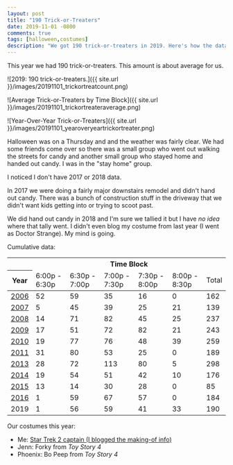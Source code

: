 ```yaml
---
layout: post
title: "190 Trick-or-Treaters"
date: 2019-11-01 -0800
comments: true
tags: [halloween,costumes]
description: "We got 190 trick-or-treaters in 2019. Here's how the data breaks down year over year."
---
```

This year we had 190 trick-or-treaters. This amount is about average for us.

![2019: 190
trick-or-treaters.]({{ site.url }}/images/20191101_trickortreatcount.png)

![Average Trick-or-Treaters by Time Block]({{ site.url }}/images/20191101_trickortreateraverage.png)

![Year-Over-Year Trick-or-Treaters]({{ site.url }}/images/20191101_yearoveryeartrickortreater.png)

Halloween was on a Thursday and and the weather was fairly clear. We had some friends come over so there was a small group who went out walking the streets for candy and another small group who stayed home and handed out candy. I was in the "stay home" group.

I noticed I don't have 2017 or 2018 data.

In 2017 we were doing a fairly major downstairs remodel and didn't hand out candy. There was a bunch of construction stuff in the driveway that we didn't want kids getting into or trying to scoot past.

We did hand out candy in 2018 and I'm sure we tallied it but I have _no idea_ where that tally went. I didn't even blog my costume from last year (I went as Doctor Strange). My mind is going.

Cumulative data:

<table>
    <thead>
        <tr>
            <th>&nbsp;</th>
            <th colspan="6">Time Block</th>
        </tr>
        <tr>
            <th>Year</th>
            <td>6:00p - 6:30p</td>
            <td>6:30p - 7:00p</td>
            <td>7:00p - 7:30p</td>
            <td>7:30p - 8:00p</td>
            <td>8:00p - 8:30p</td>
            <td>Total</td>
        </tr>
    </thead>
    <tbody>
        <tr>
            <td><a href="/archive/2006/11/01/162-trick-or-treaters.aspx">2006</a></td>
            <td>52</td>
            <td>59</td>
            <td>35</td>
            <td>16</td>
            <td>0</td>
            <td>162</td>
        </tr>
        <tr>
            <td><a href="/archive/2007/11/01/139-trick-or-treaters.aspx">2007</a></td>
            <td>5</td>
            <td>45</td>
            <td>39</td>
            <td>25</td>
            <td>21</td>
            <td>139</td>
        </tr>
        <tr>
            <td><a href="/archive/2008/11/03/237-trick-or-treaters.aspx">2008</a></td>
            <td>14</td>
            <td>71</td>
            <td>82</td>
            <td>45</td>
            <td>25</td>
            <td>237</td>
        </tr>
        <tr>
            <td><a href="/archive/2009/11/03/243-trick-or-treaters.aspx">2009</a></td>
            <td>17</td>
            <td>51</td>
            <td>72</td>
            <td>82</td>
            <td>21</td>
            <td>243</td>
        </tr>
        <tr>
            <td><a href="/archive/2010/11/01/259-trick-or-treaters.aspx">2010</a></td>
            <td>19</td>
            <td>77</td>
            <td>76</td>
            <td>48</td>
            <td>39</td>
            <td>259</td>
        </tr>
        <tr>
            <td><a href="/archive/2011/11/01/189-trick-or-treaters.aspx">2011</a></td>
            <td>31</td>
            <td>80</td>
            <td>53</td>
            <td>25</td>
            <td>0</td>
            <td>189</td>
        </tr>
        <tr>
            <td><a href="/archive/2013/11/01/298-trick-or-treaters.aspx">2013</a></td>
            <td>28</td>
            <td>72</td>
            <td>113</td>
            <td>80</td>
            <td>5</td>
            <td>298</td>
        </tr>
        <tr>
            <td><a href="/archive/2014/11/03/176-trick-or-treaters/">2014</a></td>
            <td>19</td>
            <td>54</td>
            <td>51</td>
            <td>42</td>
            <td>10</td>
            <td>176</td>
        </tr>
        <tr>
            <td><a href="/archive/2015/11/02/85-trick-or-treaters/">2015</a></td>
            <td>13</td>
            <td>14</td>
            <td>30</td>
            <td>28</td>
            <td>0</td>
            <td>85</td>
        </tr>
        <tr>
            <td><a href="/archive/2016/11/01/184-trick-or-treaters/">2016</a></td>
            <td>1</td>
            <td>59</td>
            <td>67</td>
            <td>57</td>
            <td>0</td>
            <td>184</td>
        </tr>
        <tr>
            <td>2019</td>
            <td>1</td>
            <td>56</td>
            <td>59</td>
            <td>41</td>
            <td>33</td>
            <td>190</td>
        </tr>
    </tbody>
</table>

Our costumes this year:

- Me: [Star Trek 2 captain (I blogged the making-of info)](/archive/2019/10/28/star-trek-2-monster-maroon-costume/)
- Jenn: Forky from _Toy Story 4_
- Phoenix: Bo Peep from _Toy Story 4_
